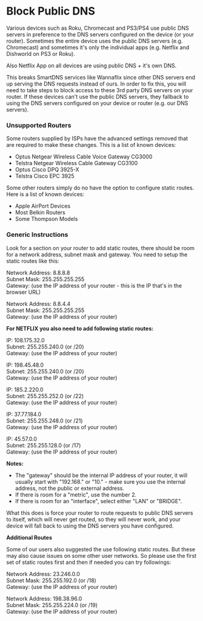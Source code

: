 # Block Public DNS

Various devices such as Roku, Chromecast and PS3/PS4 use public DNS servers in preference to the DNS servers configured on the device \(or your router\). Sometimes the entire device uses the public DNS servers \(e.g. Chromecast\) and sometimes it's only the individual apps \(e.g. Netflix and Dishworld on PS3 or Roku\).

Also Netflix App on all devices are using public DNS + it's own DNS.

This breaks SmartDNS services like Wannaflix since other DNS servers end up serving the DNS requests instead of ours. In order to fix this, you will need to take steps to block access to these 3rd party DNS servers on your router. If these devices can't use the public DNS servers, they fallback to using the DNS servers configured on your device or router \(e.g. our DNS servers\).

### Unsupported Routers

Some routers supplied by ISPs have the advanced settings removed that are required to make these changes. This is a list of known devices:

* Optus Netgear Wireless Cable Voice Gateway CG3000
* Telstra Netgear Wireless Cable Gateway CG3100
* Optus Cisco DPQ 3925-X
* Telstra Cisco EPC 3925

Some other routers simply do no have the option to configure static routes. Here is a list of known devices:

* Apple AirPort Devices
* Most Belkin Routers
* Some Thompson Models

### Generic Instructions

Look for a section on your router to add static routes, there should be room for a network address, subnet mask and gateway. You need to setup the static routes like this:

Network Address: 8.8.8.8  
Subnet Mask: 255.255.255.255  
Gateway: \(use the IP address of your router - this is the IP that's in the browser URL\)

Network Address: 8.8.4.4  
Subnet Mask: 255.255.255.255  
Gateway: \(use the IP address of your router\)

**For NETFLIX you also need to add following static routes:**

IP: 108.175.32.0  
Subnet: 255.255.240.0 \(or /20\)  
Gateway: \(use the IP address of your router\)

IP: 198.45.48.0  
Subnet: 255.255.240.0 \(or /20\)  
Gateway: \(use the IP address of your router\)

IP: 185.2.220.0  
Subnet: 255.255.252.0 \(or /22\)  
Gateway: \(use the IP address of your router\)

IP: 37.77.184.0  
Subnet: 255.255.248.0 \(or /21\)  
Gateway: \(use the IP address of your router\)

IP: 45.57.0.0  
Subnet: 255.255.128.0 \(or /17\)  
Gateway: \(use the IP address of your router\)

**Notes:**

* The "gateway" should be the internal IP address of your router, it will usually start with "192.168." or "10." - make sure you use the internal address, not the public or external address.
* If there is room for a "metric", use the number 2.
* If there is room for an "interface", select either "LAN" or "BRIDGE".

What this does is force your router to route requests to public DNS servers to itself, which will never get routed, so they will never work, and your device will fall back to using the DNS servers you have configured.

**Additional Routes**  
  
Some of our users also suggested the use following static routes. But these may also cause issues on some other user networks. So please use the first set of static routes first and then if needed you can try followings:  
  
Network Address: 23.246.0.0  
Subnet Mask: 255.255.192.0 \(or /18\)  
Gateway: \(use the IP address of your router\)   
  
Network Address: 198.38.96.0  
Subnet Mask: 255.255.224.0 \(or /19\)  
Gateway: \(use the IP address of your router\) 

